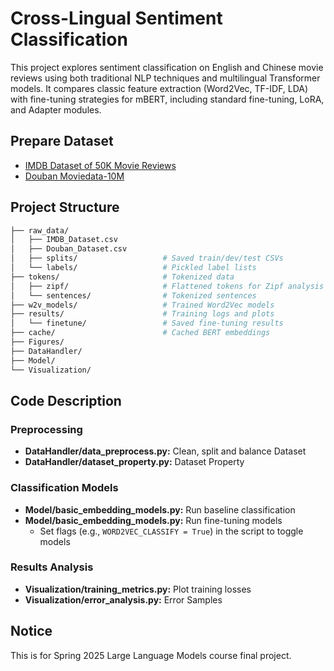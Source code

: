 # Cross-Lingual Sentiment Classification
This project explores sentiment classification on English and Chinese movie reviews using both traditional NLP techniques and multilingual Transformer models. It compares classic feature extraction (Word2Vec, TF-IDF, LDA) with fine-tuning strategies for mBERT, including standard fine-tuning, LoRA, and Adapter modules.
## Prepare Dataset
- [IMDB Dataset of 50K Movie Reviews](https://www.kaggle.com/datasets/lakshmi25npathi/imdb-dataset-of-50k-movie-reviews?resource=download)
- [Douban Moviedata-10M](https://moviedata.csuldw.com/)
## Project Structure
```bash
├── raw_data/
│   ├── IMDB_Dataset.csv
│   ├── Douban_Dataset.csv
│   ├── splits/                   # Saved train/dev/test CSVs
│   └── labels/                   # Pickled label lists
├── tokens/                       # Tokenized data
│   ├── zipf/                     # Flattened tokens for Zipf analysis
│   └── sentences/                # Tokenized sentences
├── w2v_models/                   # Trained Word2Vec models
├── results/                      # Training logs and plots
│   └── finetune/                 # Saved fine-tuning results
├── cache/                        # Cached BERT embeddings
├── Figures/
├── DataHandler/
├── Model/
└── Visualization/
```
## Code Description
### Preprocessing
- **DataHandler/data_preprocess.py:** Clean, split and balance Dataset
- **DataHandler/dataset_property.py:** Dataset Property

### Classification Models
- **Model/basic_embedding_models.py:** Run baseline classification
- **Model/basic_embedding_models.py:** Run fine-tuning models
  - Set flags (e.g., `WORD2VEC_CLASSIFY = True`) in the script to toggle models

### Results Analysis
- **Visualization/training_metrics.py:** Plot training losses
- **Visualization/error_analysis.py:** Error Samples

## Notice

This is for Spring 2025 Large Language Models course final project.